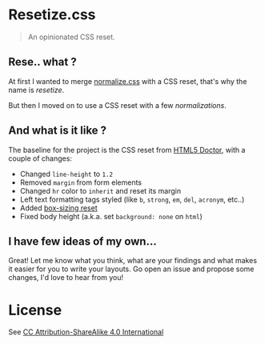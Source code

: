 # Resetize.css

> An opinionated CSS reset.

## Rese.. what ?

At first I wanted to merge [normalize.css](http://necolas.github.io/normalize.css/) with a CSS reset, that's why the name is _resetize_.

But then I moved on to use a CSS reset with a few _normalizations_.

## And what is it like ?

The baseline for the project is the CSS reset from [HTML5 Doctor](http://html5doctor.com/), with a couple of changes:

- Changed `line-height` to `1.2`
- Removed `margin` from form elements
- Changed `hr` color to `inherit` and reset its margin
- Left text formatting tags styled (like `b`, `strong`, `em`, `del`, `acronym`, etc..)
- Added [box-sizing reset](http://www.paulirish.com/2012/box-sizing-border-box-ftw/)
- Fixed body height (a.k.a. set `background: none` on `html`)

## I have few ideas of my own...

Great! Let me know what you think, what are your findings and what makes it easier for you to write your layouts. Go open an issue and propose some changes, I'd love to hear from you!

# License

See [CC Attribution-ShareAlike 4.0 International](http://creativecommons.org/licenses/by-sa/4.0/deed.en_US)
